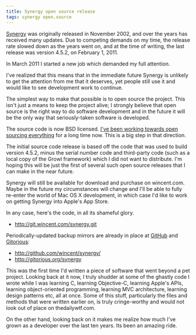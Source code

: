 ```yaml
---
title: Synergy open source release
tags: synergy open.source
---
```


[Synergy](/wiki/Synergy) was originally released in November 2002, and over the years has received many updates. Due to competing demands on my time, the release rate slowed down as the years went on, and at the time of writing, the last release was version 4.5.2, on February 1, 2011.

In March 2011 I started a new job which demanded my full attention.

I've realized that this means that in the immediate future Synergy is unlikely to get the attention from me that it deserves, yet people still use it and would like to see development work to continue.

The simplest way to make that possible is to open source the project. This isn't just a means to keep the project alive; I strongly believe that open source is the right way to do software development and in the future it will be the only way that seriously-taken software is developed.

The source code is now BSD licensed. [I've been working towards open sourcing everything](/blog/embracing-open-source) for a long time now. This is a big step in that direction.

The initial source code release is based off the code that was used to build version 4.5.2, minus the serial number code and third-party code (such as a local copy of the Growl framework) which I did not want to distribute. I'm hoping this will be just the first of several such open source releases that I can make in the near future.

Synergy will still be available for download and purchase on wincent.com. Maybe in the future my circumstances will change and I'll be able to fully re-enter the world of Mac OS X development, in which case I'd like to work on getting Synergy into Apple's App Store.

In any case, here's the code, in all its shameful glory.

-   <http://git.wincent.com/synergy.git>

Periodically-updated backup mirrors are already in place at [GitHub](/wiki/GitHub) and [Gitorious](/wiki/Gitorious):

-   <http://github.com/wincent/synergy/>
-   <http://gitorious.org/synergy>

This was the first time I'd written a piece of software that went beyond a pet project. Looking back at it now, I truly shudder at some of the ghastly code I wrote while I was learning C, learning Objective-C, learning Apple's APIs, learning object-oriented programming, learning MVC architecture, learning design patterns etc, all at once. Some of this stuff, particularly the files and methods that were written earlier on, is truly cringe-worthy and would not look out of place on thedailywtf.com.

On the other hand, looking back on it makes me realize how much I've grown as a developer over the last ten years. Its been an amazing ride.
